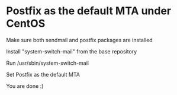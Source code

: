 # Postfix as the default MTA under CentOS

Make sure both sendmail and postfix packages are installed

Install "system-switch-mail" from the base repository

Run /usr/sbin/system-switch-mail

Set Postfix as the default MTA

You are done :)
